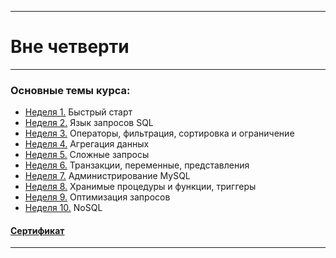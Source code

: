 ___
# Вне четверти
___

### Основные темы курса:
* [Неделя 1.]() Быстрый старт
* [Неделя 2.]() Язык запросов SQL
* [Неделя 3.]() Операторы, фильтрация, сортировка и ограничение
* [Неделя 4.]() Агрегация данных
* [Неделя 5.]() Сложные запросы
* [Неделя 6.]() Транзакции, переменные, представления
* [Неделя 7.]() Администрирование MySQL
* [Неделя 8.]() Хранимые процедуры и функции, триггеры
* [Неделя 9.]() Оптимизация запросов
* [Неделя 10.]() NoSQL
#### [Сертификат](https://geekbrains.ru/certificates/959340)
____
